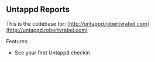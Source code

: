 ## Untappd Reports

This is the codebase for: [http://untappd.robertvrabel.com](http://untappd.robertvrabel.com)

Features:

* See your first Untappd checkin
